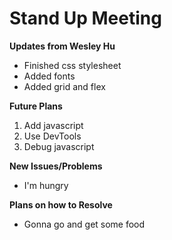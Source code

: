 # Stand Up Meeting

**Updates from Wesley Hu**
- Finished css stylesheet
- Added fonts
- Added grid and flex

**Future Plans**
1. Add javascript
2. Use DevTools
3. Debug javascript

**New Issues/Problems**
- I'm hungry

**Plans on how to Resolve**
- Gonna go and get some food
